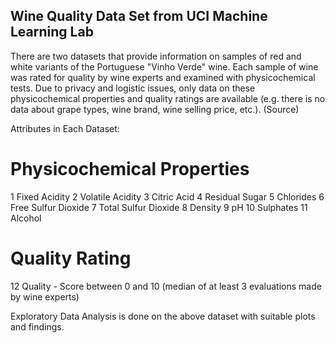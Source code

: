 ## Wine Quality Data Set from UCI Machine Learning Lab ## 
There are two datasets that provide information on samples of red and white variants of the Portuguese "Vinho Verde" wine. Each sample of wine was rated for quality by wine experts and examined with physicochemical tests. Due to privacy and logistic issues, only data on these physicochemical properties and quality ratings are available (e.g. there is no data about grape types, wine brand, wine selling price, etc.). (Source)

Attributes in Each Dataset:
#	Physicochemical Properties
1	Fixed Acidity
2 Volatile Acidity
3	Citric Acid
4	Residual Sugar
5	Chlorides
6	Free Sulfur Dioxide
7	Total Sulfur Dioxide
8	Density
9	pH
10	Sulphates
11	Alcohol
#	Quality Rating
12	Quality - Score between 0 and 10 (median of at least 3 evaluations made by wine experts)

Exploratory Data Analysis is done on the above dataset with suitable plots and findings.

